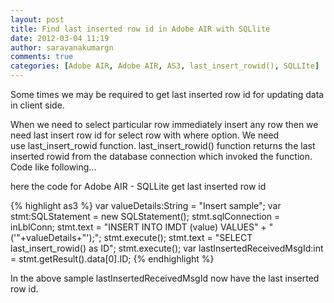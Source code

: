 ```yaml
---
layout: post
title: Find last inserted row id in Adobe AIR with SQLlite
date: 2012-03-04 11:19
author: saravanakumargn
comments: true
categories: [Adobe AIR, Adobe AIR, AS3, last_insert_rowid(), SQLLIte]
---
```


Some times we may be required to get last inserted row id for updating data in client side.

When we need to select particular row immediately insert any row then we need last insert row id for select row with where option. We need use last_insert_rowid function. last_insert_rowid() function returns the last inserted rowid from the database connection which invoked the function. Code like following...

here the code for Adobe AIR - SQLLite get last inserted row id

{% highlight as3 %}
var valueDetails:String = "Insert sample";
var stmt:SQLStatement = new SQLStatement();
stmt.sqlConnection = inLblConn;
stmt.text = "INSERT INTO IMDT (value) VALUES" +
"('"+valueDetails+"');";
stmt.execute();
stmt.text = "SELECT last_insert_rowid() as ID";
stmt.execute();
var lastInsertedReceivedMsgId:int = stmt.getResult().data[0].ID;
{% endhighlight %}

In the above sample lastInsertedReceivedMsgId now have the last inserted row id.
